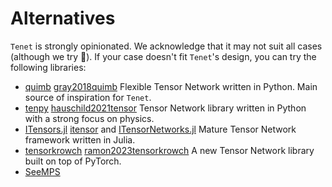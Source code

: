 # Alternatives

`Tenet` is strongly opinionated. We acknowledge that it may not suit all cases (although we try 🙂). If your case doesn't fit `Tenet`'s design, you can try the following libraries:

- [quimb](https://github.com/jcmgray/quimb) [gray2018quimb](@cite) Flexible Tensor Network written in Python. Main source of inspiration for `Tenet`.
- [tenpy](https://github.com/tenpy/tenpy) [hauschild2021tensor](@cite) Tensor Network library written in Python with a strong focus on physics.
- [ITensors.jl](https://github.com/ITensor/ITensors.jl) [itensor](@cite) and [ITensorNetworks.jl](https://github.com/ITensors/ITensorNetworks.jl) Mature Tensor Network framework written in Julia.
- [tensorkrowch](https://github.com/joserapa98/tensorkrowch) [ramon2023tensorkrowch](@cite) A new Tensor Network library built on top of PyTorch.
- [SeeMPS](https://github.com/juanjosegarciaripoll/seemps)
